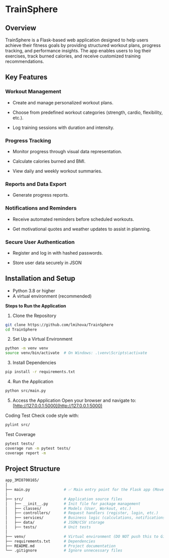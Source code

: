 # TrainSphere


## Overview
TrainSphere is a Flask-based web application designed to help users achieve their fitness goals by providing structured workout plans, progress tracking, and performance insights. The app enables users to log their exercises, track burned calories, and receive customized training recommendations.

## Key Features


### Workout Management
 
 -	Create and manage personalized workout plans.
 
 -	Choose from predefined workout categories (strength, cardio, flexibility, etc.).
 
 -	Log training sessions with duration and intensity.

### Progress Tracking

-	Monitor progress through visual data representation.

-	Calculate calories burned and BMI.

-	View daily and weekly workout summaries.


### Reports and Data Export

-	Generate progress reports.


### Notifications and Reminders

-	Receive automated reminders before scheduled workouts.

-	Get motivational quotes and weather updates to assist in planning.

### Secure User Authentication

- Register and log in with hashed passwords.

- Store user data securely in JSON

 
## Installation and Setup

- Python 3.8 or higher
- A virtual environment (recommended)

 **Steps to Run the Application**
 
 1. Clone the Repository
```bash
git clone https://github.com/lmihova/TrainSphere
cd TrainSphere
```
 2. Set Up a Virtual Environment
```bash
python -m venv venv
source venv/bin/activate  # On Windows: .\venv\Scripts\activate
```
 3. Install Dependencies
```bash
pip install -r requirements.txt
```
 4. Run the Application
```bash
python src/main.py
```
 5. Access the Application
Open your browser and navigate to:  
[http://127.0.0.1:5000](http://127.0.0.1:5000)



 Coding Test
Check code style with:
```bash
pylint src/
```
Test Coverage
```bash
pytest tests/
coverage run -m pytest tests/
coverage report -m
```

## Project Structure 
```bash
app_3MI0700165/
│
├── main.py               # ✅ Main entry point for the Flask app (Move here if needed)
│
├── src/                  # Application source files
│   ├── __init__.py       # Init file for package management
│   ├── classes/          # Models (User, Workout, etc.)
│   ├── controllers/      # Request handlers (register, login, etc.)
│   ├── services/         # Business logic (calculations, notifications)
│   ├── data/             # JSON/CSV storage
│   ├── tests/            # Unit tests
│
├── venv/                 # Virtual environment (DO NOT push this to Git)
├── requirements.txt      # Dependencies
├── README.md             # Project documentation
└── .gitignore            # Ignore unnecessary files
```

